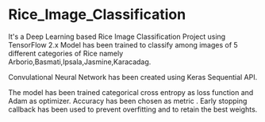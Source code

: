 # Rice_Image_Classification
It's a Deep Learning based Rice Image Classification Project using TensorFlow 2.x
Model has been trained to classify among images of 5 different categories of Rice namely Arborio,Basmati,Ipsala,Jasmine,Karacadag.

Convulational Neural Network has been created using Keras Sequential API. 

The model has been trained categorical cross entropy as loss function and Adam as optimizer. Accuracy has been chosen as  metric .
Early stopping callback has been used to prevent overfitting and to retain the best weights.


